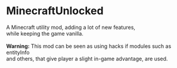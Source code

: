 # MinecraftUnlocked
A Minecraft utility mod, adding a lot of new features,<br>
while keeping the game vanilla.
<br><br>**Warning:** This mod can be seen as using hacks if modules such as entityInfo<br>
and others, that give player a slight in-game advantage, are used.
